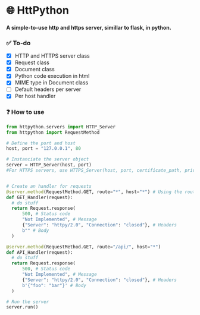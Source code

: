 # 🌐 HttPython
#### A simple-to-use http and https server, simillar to flask, in python.

### ✅ To-do 
- [x] HTTP and HTTPS server class
- [x] Request class
- [x] Document class
- [x] Python code execution in html
- [x] MIME type in Document class
- [ ] Default headers per server
- [x] Per host handler

### ❓ How to use
```python
from httpython.servers import HTTP_Server
from httpython import RequestMethod

# Define the port and host
host, port = "127.0.0.1", 80

# Instanciate the server object
server = HTTP_Server(host, port)
#For HTTPS servers, use HTTPS_Server(host, port, certificate_path, private_key_path)


# Create an handler for requests
@server.method(RequestMethod.GET, route="*", host="*") # Using the route and host parameters as '*' will use this handler as a fallback for the GET method.
def GET_Handler(request):
  # do stuff
  return Request.response(
      500, # Status code
      "Not Implemented", # Message
      {"Server": "httpy/2.0", "Connection": "closed"}, # Headers
      b"" # Body
  )

@server.method(RequestMethod.GET, route="/api/", host="*")
def API_Handler(request):
  # do stuff
  return Request.response(
      500, # Status code
      "Not Implemented", # Message
      {"Server": "httpy/2.0", "Connection": "closed"}, # Headers
      b'{"foo": "bar"}' # Body
  )

# Run the server
server.run()
